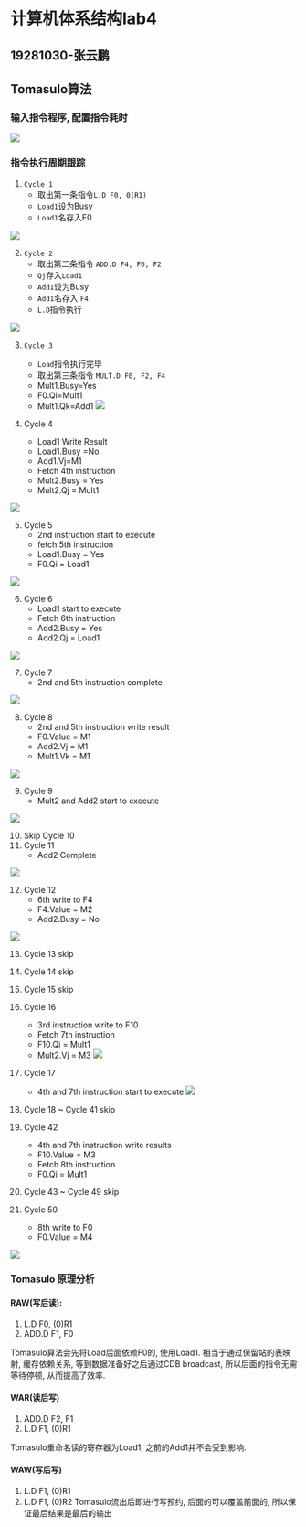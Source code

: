 # 计算机体系结构lab4

## 19281030-张云鹏

## Tomasulo算法

### 输入指令程序, 配置指令耗时

![](2022-05-16-14-10-09.png)

### 指令执行周期跟踪

1. `Cycle 1` 
   - 取出第一条指令`L.D F0, 0(R1)`
   - `Load1`设为Busy
   - `Load1`名存入F0 

![](2022-05-16-14-02-37.png)

2. `Cycle 2` 
   - 取出第二条指令 `ADD.D F4, F0, F2`
   - `Qj`存入`Load1`
   - `Add1`设为Busy
   - `Add1`名存入 `F4`
   - `L.D`指令执行

![](2022-05-16-14-08-00.png)

3. `Cycle 3`
    - `Load`指令执行完毕
    - 取出第三条指令 `MULT.D F0, F2, F4`
    - Mult1.Busy=Yes
    - F0.Qi=Mult1
    - Mult1.Qk=Add1
![](2022-05-16-14-11-38.png)

4. Cycle 4
    - Load1 Write Result 
    - Load1.Busy =No
    - Add1.Vj=M1
    - Fetch 4th instruction
    - Mult2.Busy = Yes 
    - Mult2.Qj = Mult1

![](2022-05-16-14-31-16.png)

5. Cycle 5
    - 2nd instruction start to execute 
    - fetch 5th instruction 
    - Load1.Busy = Yes
    - F0.Qi = Load1

![](2022-05-16-14-35-14.png)

6. Cycle 6
    - Load1 start to execute
    - Fetch 6th instruction
    - Add2.Busy = Yes 
    - Add2.Qj = Load1

![](2022-05-16-14-38-04.png)

7. Cycle 7
    - 2nd and 5th instruction complete
  
![](2022-05-16-14-39-23.png)

8. Cycle 8
    - 2nd and 5th instruction write result 
    - F0.Value = M1
    - Add2.Vj = M1
    - Mult1.Vk = M1

![](2022-05-16-14-41-15.png)

9. Cycle 9
    - Mult2 and Add2 start to execute
  
![](2022-05-16-14-51-17.png)

10. Skip Cycle 10
11. Cycle 11
    - Add2 Complete
  
![](2022-05-16-14-52-56.png)

12. Cycle 12
    - 6th write to F4
    - F4.Value = M2
    - Add2.Busy = No

![](2022-05-16-14-54-44.png)

13. Cycle 13 skip
14. Cycle 14 skip
15. Cycle 15 skip
16. Cycle 16
    - 3rd instruction write to F10
    - Fetch 7th instruction
    - F10.Qi = Mult1
    - Mult2.Vj = M3
![](2022-05-16-15-00-54.png)

17. Cycle 17
    - 4th and 7th instruction start to execute
![](2022-05-16-15-01-50.png)

18. Cycle 18 ~ Cycle 41 skip
19. Cycle 42
    - 4th and 7th instruction write results
    - F10.Value = M3
    - Fetch 8th instruction
    - F0.Qi = Mult1
20. Cycle 43 ~ Cycle 49 skip
21. Cycle 50
    - 8th write to F0
    - F0.Value = M4

![](2022-05-16-15-13-56.png)

### Tomasulo 原理分析
#### RAW(写后读):
1. L.D F0, (0)R1
2. ADD.D F1, F0

Tomasulo算法会先将Load后面依赖F0的, 使用Load1. 相当于通过保留站的表映射, 缓存依赖关系, 等到数据准备好之后通过CDB broadcast, 所以后面的指令无需等待停顿, 从而提高了效率.

#### WAR(读后写)
1. ADD.D F2, F1
2. L.D F1, (0)R1
   
Tomasulo重命名读的寄存器为Load1, 之前的Add1并不会受到影响.

#### WAW(写后写)
1. L.D F1, (0)R1
2. L.D F1, (0)R2
Tomasulo流出后即进行写预约, 后面的可以覆盖前面的, 所以保证最后结果是最后的输出